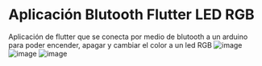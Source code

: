 # Aplicación Blutooth Flutter LED RGB

Aplicación de flutter que se conecta por medio de blutooth a un arduino para poder encender, apagar y cambiar el color a un led RGB
![image](https://github.com/JaredTrOr/smart_led/assets/115369767/559de2f0-7ef8-42fe-97d9-c903f678ac85)
![image](https://github.com/JaredTrOr/smart_led/assets/115369767/8b748997-db31-4b24-bcb9-2a1b1b0cdde2)
![image](https://github.com/JaredTrOr/smart_led/assets/115369767/2d6d6c03-df2d-4555-be28-c305ae53cd66)

